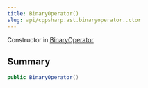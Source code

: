 ```yaml
---
title: BinaryOperator()
slug: api/cppsharp.ast.binaryoperator..ctor
---
```

Constructor in [BinaryOperator](/api/cppsharp/ast/binaryoperator)

## Summary



```csharp
public BinaryOperator()
```

